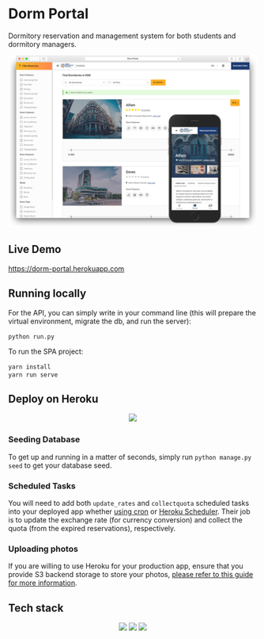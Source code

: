 # Dorm Portal

Dormitory reservation and management system for both students and dormitory managers.

<div align="center">
<img src="./demo.png"/>
</div>

## Live Demo

https://dorm-portal.herokuapp.com

## Running locally

For the API, you can simply write in your command line (this will prepare the virtual environment, migrate the db, and run the server):

```
python run.py
```

To run the SPA project:
```
yarn install
yarn run serve
```

## Deploy on Heroku

<p align="center">
    <a href="https://heroku.com/deploy?template=https://github.com/coretabs/dorm-portal">
        <img src="https://www.herokucdn.com/deploy/button.svg">
    </a>
</p>


### Seeding Database

To get up and running in a matter of seconds, simply run `python manage.py seed` to get your database seed.

### Scheduled Tasks

You will need to add both `update_rates` and `collectquota` scheduled tasks into your deployed app whether [using cron](https://askubuntu.com/a/2369) or [Heroku Scheduler](https://devcenter.heroku.com/articles/scheduler). Their job is to update the exchange rate (for currency conversion) and collect the quota (from the expired reservations), respectively.

### Uploading photos

If you are willing to use Heroku for your production app, ensure that you provide S3 backend storage to store your photos, [please refer to this guide for more information](https://simpleisbetterthancomplex.com/tutorial/2017/08/01/how-to-setup-amazon-s3-in-a-django-project.html).

## Tech stack

<p align="center">
    <img src="https://upload.wikimedia.org/wikipedia/commons/5/53/Vue.js_Logo.svg" width="50"> <img src="https://www.djangoproject.com/m/img/logos/django-logo-negative.svg" width="80"> <img src="https://cdn.worldvectorlogo.com/logos/heroku-1.svg" width="120">
</p>

